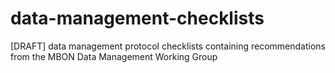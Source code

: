 # data-management-checklists
[DRAFT] data management protocol checklists containing recommendations from the MBON Data Management Working Group
